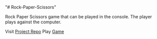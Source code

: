 "# Rock-Paper-Scissors" 

Rock Paper Scissors game that can be played in the console. 
The player plays against the computer.

Visit [Project Repo](https://github.com/monkham21/Rock-Paper-Scissors)
Play [Game](https://github.com/monkham21/Rock-Paper-Scissors/game.html)
